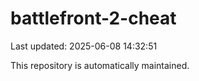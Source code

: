 # battlefront-2-cheat

Last updated: 2025-06-08 14:32:51

This repository is automatically maintained.
